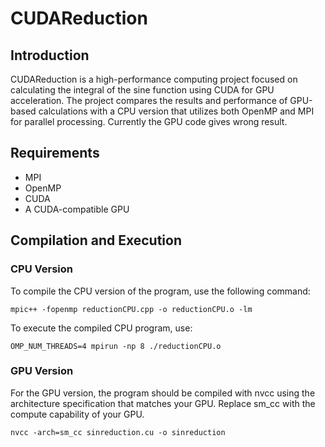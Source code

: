 # CUDAReduction

## Introduction
CUDAReduction is a high-performance computing project focused on calculating the integral of the sine function using CUDA for GPU acceleration. 
The project compares the results and performance of GPU-based calculations with a CPU version that utilizes both OpenMP and MPI for parallel processing.
Currently the GPU code gives wrong result.

## Requirements
- MPI
- OpenMP
- CUDA
- A CUDA-compatible GPU

## Compilation and Execution

### CPU Version
To compile the CPU version of the program, use the following command:
```
mpic++ -fopenmp reductionCPU.cpp -o reductionCPU.o -lm
```
To execute the compiled CPU program, use:

```
OMP_NUM_THREADS=4 mpirun -np 8 ./reductionCPU.o
```

### GPU Version
For the GPU version, the program should be compiled with nvcc using the architecture specification that matches your GPU. 
Replace sm_cc with the compute capability of your GPU.

```
nvcc -arch=sm_cc sinreduction.cu -o sinreduction
```
